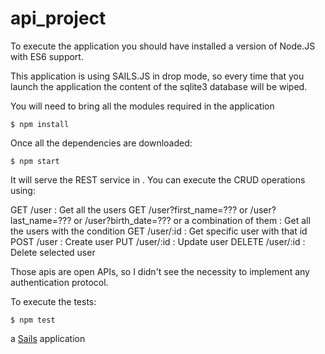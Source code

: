 # api_project

To execute the application you should have installed a version of Node.JS with ES6 support.

This application is using SAILS.JS in drop mode, so every time that you launch the application the content of the sqlite3 database will be wiped.

You will need to bring all the modules required in the application

```
$ npm install
```

Once all the dependencies are downloaded:

```
$ npm start
```

It will serve the REST service in [](http://localhost:1337/user). You can execute the CRUD operations using:

GET /user : Get all the users
GET /user?first_name=??? or /user?last_name=??? or /user?birth_date=??? or a combination of them : Get all the users with the condition
GET /user/:id : Get specific user with that id
POST /user : Create user
PUT /user/:id : Update user
DELETE /user/:id : Delete selected user

Those apis are open APIs, so I didn't see the necessity to implement any authentication protocol.

To execute the tests:

```
$ npm test
```

a [Sails](http://sailsjs.org) application
